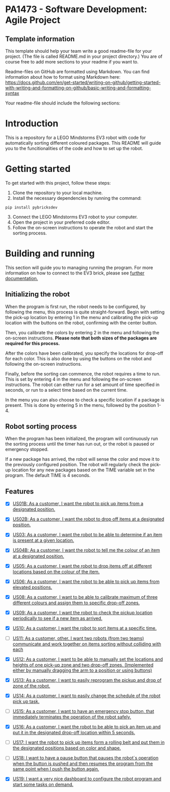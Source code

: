 # PA1473 - Software Development: Agile Project

## Template information
This template should help your team write a good readme-file for your project. (The file is called README.md in your project directory.)
You are of course free to add more sections to your readme if you want to.

Readme-files on GitHub are formatted using Markdown. You can find information about how to format using Markdown here: https://docs.github.com/en/get-started/writing-on-github/getting-started-with-writing-and-formatting-on-github/basic-writing-and-formatting-syntax

Your readme-file should include the following sections:


# Introduction

This is a repository for a LEGO Mindstorms EV3 robot with code for automatically sorting different coloured packages. 
This README will guide you to the funcitionalities of the code and how to set up the robot.

# Getting started

To get started with this project, follow these steps:

1. Clone the repository to your local machine.
2. Install the necessary dependencies by running the command:

```
pip install pybricksdev
```

3. Connect the LEGO Mindstorms EV3 robot to your computer.
4. Open the project in your preferred code editor.
5. Follow the on-screen instructions to operate the robot and start the sorting process.


# Building and running

This section will guide you to managing running the program.
For more information on how to connect to the EV3 brick, please see [further documentation.](https://pybricks.com/ev3-micropython/startrun.html)

## Initializing the robot

When the program is first run, the robot needs to be configured, by following the menu, this process is quite straight-forward. 
Begin with setting the pick-up location by entering 1 in the menu and calibrating the pick-up location with the buttons on the robot, confirming with the center button.

Then, you calibrate the colors by entering 2 in the menu and following the on-screen instructions.
**Please note that both sizes of the packages are required for this process.**

After the colors have been calibrated, you specify the locations for drop-off for each color. This is also done by using the buttons on the robot and following the on-screen instructions.

Finally, before the sorting can commence, the robot requires a time to run. This is set by entering 4 in the menu and following the on-screen instructions. The robot can either run for a set amount of time specified in seconds, or run to a select time based on the current time.

In the menu you can also choose to check a specific location if a package is present. This is done by entering 5 in the menu, followed by the position 1-4.

## Robot sorting process

When the program has been initialized, the program will continuously run the sorting process until the timer has run out, or the robot is paused or emergency stopped. 

If a new package has arrived, the robot will sense the color and move it to the previously configured position. The robot will regularly check the pick-up location for any new packages based on the TIME variable set in the program. The default TIME is 4 seconds. 

## Features

- [x] [US01B: As a customer, I want the robot to pick up items from a designated position.](https://github.com/users/Equinity/projects/1?pane=issue&itemId=60045277)
- [x] [US02B: As a customer, I want the robot to drop off items at a designated position.](https://github.com/Equinity/sorting-robot/issues/38)
- [x] [US03: As a customer, I want the robot to be able to determine if an item is present at a given location.](https://github.com/users/Equinity/projects/1/views/1?pane=issue&itemId=60045869)
- [x] [US04B: As a customer, I want the robot to tell me the colour of an item at a designated position.](https://github.com/users/Equinity/projects/1/views/1?pane=issue&itemId=60045947)
- [x] [US05: As a customer, I want the robot to drop items off at different locations based on the colour of the item.](https://github.com/users/Equinity/projects/1/views/1?pane=issue&itemId=58789009)
- [x] [US06: As a customer, I want the robot to be able to pick up items from elevated positions.](https://github.com/users/Equinity/projects/1/views/1?pane=issue&itemId=60045640)
- [x] [US08: As a customer, I want to be able to calibrate maximum of three different colours and assign them to specific drop-off zones.](https://github.com/users/Equinity/projects/1/views/1?pane=issue&itemId=60046043)
- [x] [US09: As a customer, I want the robot to check the pickup location periodically to see if a new item as arrived.](https://github.com/users/Equinity/projects/1/views/1?pane=issue&itemId=60046126)
- [x] [US10: As a customer, I want the robot to sort items at a specific time.](https://github.com/users/Equinity/projects/1/views/1?pane=issue&itemId=60046197)
- [ ] [US11: As a customer, other. I want two robots (from two teams) communicate and work together on items sorting without colliding with each](https://github.com/users/Equinity/projects/1/views/1?pane=issue&itemId=58515444)
- [x] [US12: As a customer, I want to be able to manually set the locations and heights of one pick-up zone and two drop-off zones. (Implemented either by manually dragging the arm to a position or using buttons) ](https://github.com/users/Equinity/projects/1/views/1?pane=issue&itemId=60046288)
- [x] [US13: As a customer, I want to easily reprogram the pickup and drop of zone of the robot.](https://github.com/users/Equinity/projects/1/views/1?pane=issue&itemId=58515399)
- [x] [US14: As a customer, I want to easily change the schedule of the robot pick up task.](https://github.com/users/Equinity/projects/1/views/1?pane=issue&itemId=60046347)
- [ ] [US15: As a customer, I want to have an emergency stop button, that immediately terminates the operation of the robot safely.](https://github.com/users/Equinity/projects/1/views/1?pane=issue&itemId=60046399)
- [x] [US16: As a customer, I want the robot to be able to pick an item up and put it in the designated drop-off location within 5 seconds.](https://github.com/users/Equinity/projects/1/views/1?pane=issue&itemId=60046451)
- [ ] [US17: I want the robot to pick up items form a rolling belt and put them in the designated positions based on color and shape.](https://github.com/users/Equinity/projects/1/views/1?pane=issue&itemId=60043968)
- [ ] [US18: I want to have a pause button that pauses the robot´s operation when the button is pushed and then resumes the program from the same point when I push the button again.](https://github.com/users/Equinity/projects/1/views/1?pane=issue&itemId=60044216)
- [x] [US19: I want a very nice dashboard to configure the robot program and start some tasks on demand.](https://github.com/users/Equinity/projects/1/views/1?pane=issue&itemId=60044385)

